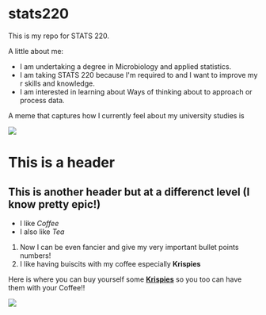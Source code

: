 # stats220

This is my repo for STATS 220. 

A little about me:

- I am undertaking a degree in Microbiology and applied statistics.
- I am taking STATS 220 because I'm required to and I want to improve my r skills and knowledge. 
- I am interested in learning about Ways of thinking about to approach or process data.

A meme that captures how I currently feel about my university studies is 

![](https://media1.tenor.com/m/w8kAoMlhgjQAAAAC/so-it-begins-raining.gif)

# This is a header 

## This is another header but at a differenct level (I know pretty epic!) 

* I like *Coffee*
* I also like *Tea*

1. Now I can be even fancier and give my very important bullet points numbers!
2. I like having buiscits with my coffee especially **Krispies**

Here is where you can buy yourself some [**Krispies**](https://www.woolworths.co.nz/shop/productdetails?stockcode=28514&store=9094&gad_source=1&gclid=CjwKCAiArKW-BhAzEiwAZhWsIBdT_2o2grQvTc-wHJ7ODXbelZjot6-kg3rIDoxR0K1G1cNWhEKFThoC_rwQAvD_BwE&gclsrc=aw.ds) so you too can have them with your Coffee!!

![](https://c.tenor.com/NBD60Mp6n-QAAAAC/tenor.gif)

